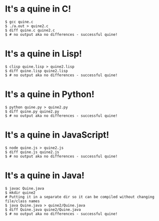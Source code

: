 # It's a quine in C!

```
$ gcc quine.c
$ ./a.out > quine2.c
$ diff quine.c quine2.c
$ # no output aka no differences - successful quine!
```

# It's a quine in Lisp!

```
$ clisp quine.lisp > quine2.lisp
$ diff quine.lisp quine2.lisp
$ # no output aka no differences - successful quine!
```

# It's a quine in Python!
```
$ python quine.py > quine2.py
$ diff quine.py quine2.py
$ # no output aka no differences - successful quine!
```

# It's a quine in JavaScript!
```
$ node quine.js > quine2.js
$ diff quine.js quine2.js
$ # no output aka no differences - successful quine!
```

# It's a quine in Java!
```
$ javac Quine.java
$ mkdir quine2
# Putting it in a separate dir so it can be compiled without changing file/class names
$ java Quine.java > quine2/Quine.java
$ diff Quine.java quine2/Quine.java
$ # no output aka no differences - successful quine!
```

